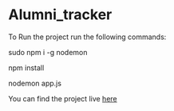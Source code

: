 # Alumni_tracker
To Run the project run the following commands:

  sudo npm i -g nodemon

  npm install

  nodemon app.js  
  
You can find the project live <a href="https://connect-alumni.herokuapp.com/" target="_blank">here</a>  

